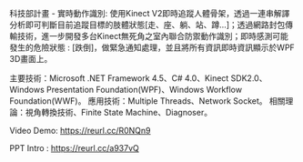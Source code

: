 科技部計畫 - 實時動作識別: 使用Kinect V2即時追蹤人體骨架，透過一連串解譯分析即可判斷目前追蹤目標的肢體狀態[走、座、躺、站、蹲…]；透過網路封包傳輸技術，進一步開發多台Kinect無死角之室內聯合防禦動作識別；即時感測可能發生的危險狀態 : [跌倒]，做緊急通知處理，並且將所有資訊即時資訊顯示於WPF 3D畫面上。

主要技術：Microsoft .NET Framework 4.5、C# 4.0、Kinect SDK2.0、Windows Presentation Foundation(WPF)、Windows Workflow Foundation(WWF)。
應用技術：Multiple Threads、Network Socket。
相關理論：視角轉換技術、Finite State Machine、Diagnoser。

Video Demo: https://reurl.cc/R0NQn9

PPT Intro : https://reurl.cc/a937vQ
